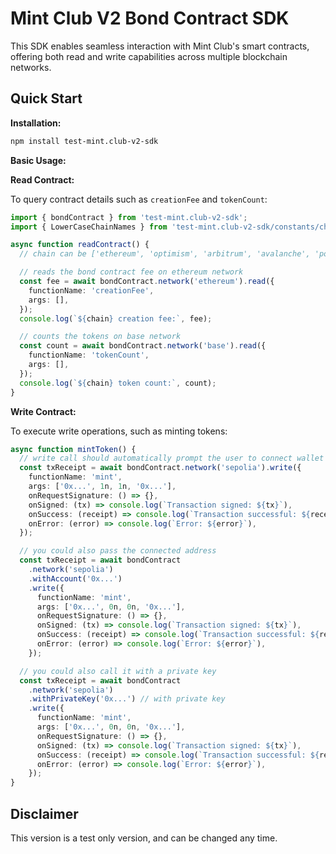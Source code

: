 # Mint Club V2 Bond Contract SDK

This SDK enables seamless interaction with Mint Club's smart contracts, offering both read and write capabilities across multiple blockchain networks.

## Quick Start

**Installation:**

```bash
npm install test-mint.club-v2-sdk
```

**Basic Usage:**

**Read Contract:**

To query contract details such as `creationFee` and `tokenCount`:

```typescript
import { bondContract } from 'test-mint.club-v2-sdk';
import { LowerCaseChainNames } from 'test-mint.club-v2-sdk/constants/chains';

async function readContract() {
  // chain can be ['ethereum', 'optimism', 'arbitrum', 'avalanche', 'polygon', 'bnbchain', 'base']

  // reads the bond contract fee on ethereum network
  const fee = await bondContract.network('ethereum').read({
    functionName: 'creationFee',
    args: [],
  });
  console.log(`${chain} creation fee:`, fee);

  // counts the tokens on base network
  const count = await bondContract.network('base').read({
    functionName: 'tokenCount',
    args: [],
  });
  console.log(`${chain} token count:`, count);
}
```

**Write Contract:**

To execute write operations, such as minting tokens:

```typescript
async function mintToken() {
  // write call should automatically prompt the user to connect wallet & switch chains
  const txReceipt = await bondContract.network('sepolia').write({
    functionName: 'mint',
    args: ['0x...', 1n, 1n, '0x...'],
    onRequestSignature: () => {},
    onSigned: (tx) => console.log(`Transaction signed: ${tx}`),
    onSuccess: (receipt) => console.log(`Transaction successful: ${receipt}`),
    onError: (error) => console.log(`Error: ${error}`),
  });

  // you could also pass the connected address
  const txReceipt = await bondContract
    .network('sepolia')
    .withAccount('0x...')
    .write({
      functionName: 'mint',
      args: ['0x...', 0n, 0n, '0x...'],
      onRequestSignature: () => {},
      onSigned: (tx) => console.log(`Transaction signed: ${tx}`),
      onSuccess: (receipt) => console.log(`Transaction successful: ${receipt}`),
      onError: (error) => console.log(`Error: ${error}`),
    });

  // you could also call it with a private key
  const txReceipt = await bondContract
    .network('sepolia')
    .withPrivateKey('0x...') // with private key
    .write({
      functionName: 'mint',
      args: ['0x...', 0n, 0n, '0x...'],
      onRequestSignature: () => {},
      onSigned: (tx) => console.log(`Transaction signed: ${tx}`),
      onSuccess: (receipt) => console.log(`Transaction successful: ${receipt}`),
      onError: (error) => console.log(`Error: ${error}`),
    });
}
```

## Disclaimer

This version is a test only version, and can be changed any time.
